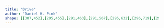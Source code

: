 ```yaml
---
title: "Drive"
author: "Daniel H. Pink"
shape: [[307,452],[295,455],[291,463],[291,567],[295,632],[296,719],[298,732],[297,765],[299,782],[306,1136],[309,1188],[310,1268],[312,1295],[311,1318],[313,1329],[315,1373],[316,1377],[322,1381],[353,1380],[356,1376],[356,1361],[358,1351],[356,1184],[350,943],[351,929],[346,755],[347,721],[346,696],[344,687],[343,586],[341,574],[342,538],[345,531],[351,526],[438,528],[454,527],[471,529],[480,527],[490,521],[490,517],[482,508],[481,493],[476,482],[465,475],[428,465],[419,465],[382,457],[367,456],[345,452]]
---
```

